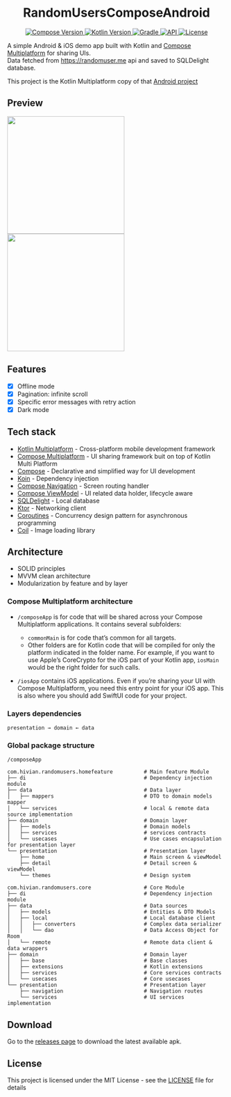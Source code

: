 <h1 align="center">RandomUsersComposeAndroid</h1>

<p align="center">
  <a href="https://developer.android.com/jetpack/compose">
    <img src="https://img.shields.io/badge/compose-1.6.11-brightgreen" alt="Compose Version">
  </a>
  <a href="https://kotlinlang.org/docs/whatsnew18.html">
    <img src="https://img.shields.io/badge/kotlin-2.0.0-blue" alt="Kotlin Version">
  </a>
  <a href="https://docs.gradle.org/8.0.2/release-notes.html">
    <img src="https://img.shields.io/badge/gradle-8.4.2-blue" alt="Gradle">
  </a>
  <a href="https://android-arsenal.com/api?level=27">
    <img src="https://img.shields.io/badge/API-27%2B-blue" alt="API">
  </a>
  <a href="https://github.com/hivian/Android-Compose-MVVM/blob/master/LICENSE">
    <img src="https://img.shields.io/badge/License-MIT-green" alt="License">
  </a>
</p>


A simple Android & iOS demo app built with Kotlin and <a href="https://www.jetbrains.com/lp/compose-multiplatform">Compose Multiplatform</a> for sharing UIs. <br/>
Data fetched from https://randomuser.me api and saved to SQLDelight database.
 
This project is the Kotlin Multiplatform copy of that <a href="https://github.com/hivian/RandomUsersComposeAndroid">Android project</a>

## Preview
<p>
  <img src="https://github.com/hivian/RandomUsersComposeAndroid/blob/master/preview1.gif" width="270"/>
  <img src="https://github.com/hivian/RandomUsersComposeAndroid/blob/master/preview2.gif" width="270"/>
</p>

## Features

- [x] Offline mode
- [x] Pagination: infinite scroll
- [x] Specific error messages with retry action
- [x] Dark mode

## Tech stack

* [Kotlin Multiplatform](https://kotlinlang.org/docs/multiplatform.html) - Cross-platform mobile development framework
* [Compose Multiplatform](https://www.jetbrains.com/fr-fr/lp/compose-multiplatform) - UI sharing framework buit on top of Kotlin Multi Platform
* [Compose](https://developer.android.com/jetpack/compose) - Declarative and simplified way for UI development
* [Koin](https://insert-koin.io/docs/quickstart/android/) - Dependency injection
* [Compose Navigation](https://developer.android.com/develop/ui/compose/navigation?hl=fr) - Screen routing handler
* [Compose ViewModel](https://developer.android.com/topic/libraries/architecture/viewmodel) - UI related data holder, lifecycle aware
* [SQLDelight](https://cashapp.github.io/sqldelight/2.0.2/android_sqlite) - Local database
* [Ktor](https://ktor.io) - Networking client
* [Coroutines](https://developer.android.com/topic/libraries/architecture/coroutines) - Concurrency design pattern for asynchronous programming
* [Coil](https://coil-kt.github.io/coil/) - Image loading library

## Architecture

* SOLID principles
* MVVM clean architecture
* Modularization by feature and by layer

### Compose Multiplatform architecture

* `/composeApp` is for code that will be shared across your Compose Multiplatform applications.
  It contains several subfolders:
  - `commonMain` is for code that’s common for all targets.
  - Other folders are for Kotlin code that will be compiled for only the platform indicated in the folder name.
    For example, if you want to use Apple’s CoreCrypto for the iOS part of your Kotlin app,
    `iosMain` would be the right folder for such calls.

* `/iosApp` contains iOS applications. Even if you’re sharing your UI with Compose Multiplatform, 
  you need this entry point for your iOS app. This is also where you should add SwiftUI code for your project.

### Layers dependencies
```
presentation → domain ← data
```
  
### Global package structure

`/composeApp`
```                                               
com.hivian.randomusers.homefeature          # Main feature Module
├── di                                      # Dependency injection module
├── data                                    # Data layer
│   ├── mappers                             # DTO to domain models mapper
│   └── services                            # local & remote data source implementation
├── domain                                  # Domain layer
│   ├── models                              # Domain models
│   ├── services                            # services contracts
│   └── usecases                            # Use cases encapsulation for presentation layer
└── presentation                            # Presentation layer
    ├── home                                # Main screen & viewModel
    ├── detail                              # Detail screen & viewModel
    └── themes                              # Design system

com.hivian.randomusers.core                 # Core Module
├── di                                      # Dependency injection module
├── data                                    # Data sources
│   ├── models                              # Entities & DTO Models
│   ├── local                               # Local database client
│   │   ├── converters                      # Complex data serializer
│   │   └── dao                             # Data Access Object for Room
│   └── remote                              # Remote data client & data wrappers
├── domain                                  # Domain layer
│   ├── base                                # Base classes
│   ├── extensions                          # Kotlin extensions
│   ├── services                            # Core services contracts
│   └── usecases                            # Core usecases
└── presentation                            # Presentation layer
    ├── navigation                          # Navigation routes
    └── services                            # UI services implementation
```


## Download

Go to the [releases page](https://github.com/hivian/Android-Compose-MVVM/releases) to download the latest available apk.

## License

This project is licensed under the MIT License - see the [LICENSE](LICENSE) file for details
